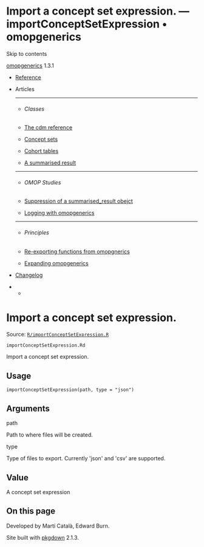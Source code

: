 # Import a concept set expression. — importConceptSetExpression • omopgenerics

Skip to contents

[omopgenerics](../index.html) 1.3.1

  * [Reference](../reference/index.html)
  * Articles
    * * * *

    * ###### Classes

    * [The cdm reference](../articles/cdm_reference.html)
    * [Concept sets](../articles/codelists.html)
    * [Cohort tables](../articles/cohorts.html)
    * [A summarised result](../articles/summarised_result.html)
    * * * *

    * ###### OMOP Studies

    * [Suppression of a summarised_result obejct](../articles/suppression.html)
    * [Logging with omopgenerics](../articles/logging.html)
    * * * *

    * ###### Principles

    * [Re-exporting functions from omopgnerics](../articles/reexport.html)
    * [Expanding omopgenerics](../articles/expanding_omopgenerics.html)
  * [Changelog](../news/index.html)


  *   * [](https://github.com/darwin-eu/omopgenerics/)



# Import a concept set expression.

Source: [`R/importConceptSetExpression.R`](https://github.com/darwin-eu/omopgenerics/blob/v1.3.1/R/importConceptSetExpression.R)

`importConceptSetExpression.Rd`

Import a concept set expression.

## Usage
    
    
    importConceptSetExpression(path, type = "json")

## Arguments

path
    

Path to where files will be created.

type
    

Type of files to export. Currently 'json' and 'csv' are supported.

## Value

A concept set expression

## On this page

Developed by Martí Català, Edward Burn.

Site built with [pkgdown](https://pkgdown.r-lib.org/) 2.1.3.
